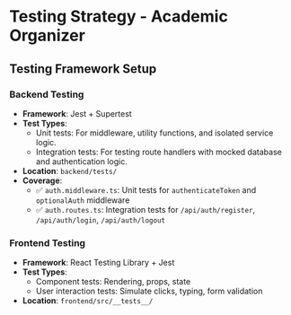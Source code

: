 # Testing Strategy - Academic Organizer

## Testing Framework Setup

### Backend Testing
- **Framework**: Jest + Supertest
- **Test Types**: 
  - Unit tests: For middleware, utility functions, and isolated service logic.
  - Integration tests: For testing route handlers with mocked database and authentication logic.
- **Location**: `backend/tests/`
- **Coverage**:
  - ✅ `auth.middleware.ts`: Unit tests for `authenticateToken` and `optionalAuth` middleware
  - ✅ `auth.routes.ts`: Integration tests for `/api/auth/register`, `/api/auth/login`, `/api/auth/logout`

### Frontend Testing  
- **Framework**: React Testing Library + Jest
- **Test Types**: 
  - Component tests: Rendering, props, state
  - User interaction tests: Simulate clicks, typing, form validation
- **Location**: `frontend/src/__tests__/`
